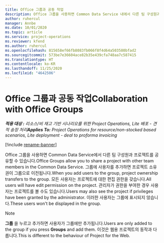 ```yaml
---
title: Office 그룹과 공동 작업
description: Office 그룹을 사용하면 Common Data Service 내에서 다른 팀 구성원과 프로젝트를 공유할 수 있습니다.
author: ruhercul
manager: Annbe
ms.date: 10/01/2020
ms.topic: article
ms.service: project-operations
ms.reviewer: kfend
ms.author: ruhercul
ms.openlocfilehash: 815658ef66fb8083fb066f8f4d64a503580bfad2
ms.sourcegitcommit: 573be7e36604ace82b35e439cfa748aa7c587415
ms.translationtype: HT
ms.contentlocale: ko-KR
ms.lasthandoff: 11/25/2020
ms.locfileid: "4642506"
---
```

# <a name="collaboration-with-office-groups"></a><span data-ttu-id="33a12-103">Office 그룹과 공동 작업</span><span class="sxs-lookup"><span data-stu-id="33a12-103">Collaboration with Office Groups</span></span>

<span data-ttu-id="33a12-104">_**적용 대상 :** 리소스/비 재고 기반 시나리오를 위한 Project Operations, Lite 배포 - 견적 송장 처리_</span><span class="sxs-lookup"><span data-stu-id="33a12-104">_**Applies To:** Project Operations for resource/non-stocked based scenarios, Lite deployment - deal to proforma invoicing_</span></span>

[!include [rename-banner](~/includes/cc-data-platform-banner.md)]

<span data-ttu-id="33a12-105">Office 그룹을 사용하면 Common Data Service에서 다른 팀 구성원과 프로젝트를 공유할 수 있습니다.</span><span class="sxs-lookup"><span data-stu-id="33a12-105">Office Groups allow you to share a project with other team members in the Common Data Service.</span></span> <span data-ttu-id="33a12-106">그룹에 사용자를 추가하면 프로젝트 소유권이 그룹으로 이전됩니다.</span><span class="sxs-lookup"><span data-stu-id="33a12-106">When you add users to the group, project ownership transfers to the group.</span></span> <span data-ttu-id="33a12-107">모든 사용자는 프로젝트에 대한 편집 권한을 갖습니다.</span><span class="sxs-lookup"><span data-stu-id="33a12-107">All users will have edit permission on the project.</span></span> <span data-ttu-id="33a12-108">관리자가 권한을 부여한 경우 사용자는 프로젝트를 볼 수도 있습니다.</span><span class="sxs-lookup"><span data-stu-id="33a12-108">Users may also see the project if privileges have been granted by the administrator.</span></span> <span data-ttu-id="33a12-109">이러한 사용자는 그룹에 표시되지 않습니다.</span><span class="sxs-lookup"><span data-stu-id="33a12-109">These users won't be displayed in the group.</span></span>

> [!NOTE] 
> <span data-ttu-id="33a12-110">**그룹** 을 누르고 추가하면 사용자가 그룹에만 추가됩니다.</span><span class="sxs-lookup"><span data-stu-id="33a12-110">Users are only added to the group if you press **Groups** and add them.</span></span> <span data-ttu-id="33a12-111">이것은 웹용 프로젝트의 동작과 다릅니다.</span><span class="sxs-lookup"><span data-stu-id="33a12-111">This is different to the behaviour of Project for the Web.</span></span> 

